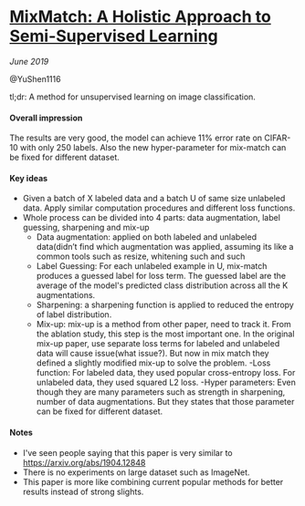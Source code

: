 # [MixMatch: A Holistic Approach to Semi-Supervised Learning](https://arxiv.org/abs/1905.02249)

_June 2019_

@YuShen1116

tl;dr: A method for unsupervised learning on image classification.

#### Overall impression
The results are very good, the model can achieve 11% error rate on CIFAR-10 with only 250 labels.
Also the new hyper-parameter for mix-match can be fixed for different dataset. 

#### Key ideas
- Given a batch of X labeled data and a batch U of same size unlabeled data. Apply similar computation procedures and different loss functions.  
- Whole process can be divided into 4 parts: data augmentation, label guessing, sharpening and mix-up
    - Data augmentation: applied on both labeled and unlabeled data(didn’t find which augmentation was applied, assuming its like a common tools such as resize, whitening such and such
	- Label Guessing: For each unlabeled example in U, mix-match produces a guessed label for loss term. The guessed label are the average of the model's predicted class distribution across all the K augmentations.
	- Sharpening: a sharpening function is applied to reduced the entropy of label distribution.
	- Mix-up: mix-up is a method from other paper, need to track it. From the ablation study, this step is the most important one. In the original mix-up paper, use separate loss terms for labeled and unlabeled data will cause issue(what issue?). But now in mix match they defined a slightly modified mix-up to solve the problem. 
-Loss function: For labeled data, they used popular cross-entropy loss. For unlabeled data, they used squared L2 loss.
-Hyper parameters: Even though they are many parameters such as strength in sharpening, number of data augmentations. But they states that those parameter can be fixed for different dataset.

#### Notes
- I've seen people saying that this paper is very similar to https://arxiv.org/abs/1904.12848
- There is no experiments on large dataset such as ImageNet.
- This paper is more like combining current popular methods for better results instead of strong slights.